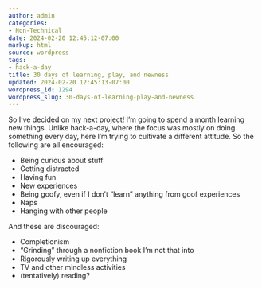 ```yaml
---
author: admin
categories:
- Non-Technical
date: 2024-02-20 12:45:12-07:00
markup: html
source: wordpress
tags:
- hack-a-day
title: 30 days of learning, play, and newness
updated: 2024-02-20 12:45:13-07:00
wordpress_id: 1294
wordpress_slug: 30-days-of-learning-play-and-newness
---
```

So I’ve decided on my next project! I’m going to spend a month learning new things. Unlike hack-a-day, where the focus was mostly on doing something every day, here I’m trying to cultivate a different attitude. So the following are all encouraged:

-   Being curious about stuff
-   Getting distracted
-   Having fun
-   New experiences
-   Being goofy, even if I don’t “learn” anything from goof experiences
-   Naps
-   Hanging with other people

And these are discouraged:

-   Completionism
-   “Grinding” through a nonfiction book I’m not that into
-   Rigorously writing up everything
-   TV and other mindless activities
-   (tentatively) reading?

